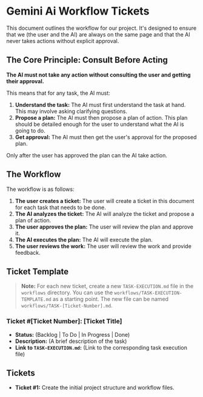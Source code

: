 # Gemini Ai Workflow Tickets

This document outlines the workflow for our project. It's designed to ensure that we (the user and the AI) are always on the same page and that the AI never takes actions without explicit approval.

## The Core Principle: Consult Before Acting

**The AI must not take any action without consulting the user and getting their approval.**

This means that for any task, the AI must:

1.  **Understand the task:** The AI must first understand the task at hand. This may involve asking clarifying questions.
2.  **Propose a plan:** The AI must then propose a plan of action. This plan should be detailed enough for the user to understand what the AI is going to do.
3.  **Get approval:** The AI must then get the user's approval for the proposed plan.

Only after the user has approved the plan can the AI take action.

## The Workflow

The workflow is as follows:

1.  **The user creates a ticket:** The user will create a ticket in this document for each task that needs to be done.
2.  **The AI analyzes the ticket:** The AI will analyze the ticket and propose a plan of action.
3.  **The user approves the plan:** The user will review the plan and approve it.
4.  **The AI executes the plan:** The AI will execute the plan.
5.  **The user reviews the work:** The user will review the work and provide feedback.

## Ticket Template

> **Note:** For each new ticket, create a new `TASK-EXECUTION.md` file in the `workflows` directory. You can use the `workflows/TASK-EXECUTION-TEMPLATE.md` as a starting point. The new file can be named `workflows/TASK-[Ticket-Number].md`.

### Ticket #[Ticket Number]: [Ticket Title]

*   **Status:** (Backlog | To Do | In Progress | Done)
*   **Description:** (A brief description of the task)
*   **Link to `TASK-EXECUTION.md`:** (Link to the corresponding task execution file)

## Tickets

*   **Ticket #1:** Create the initial project structure and workflow files.
